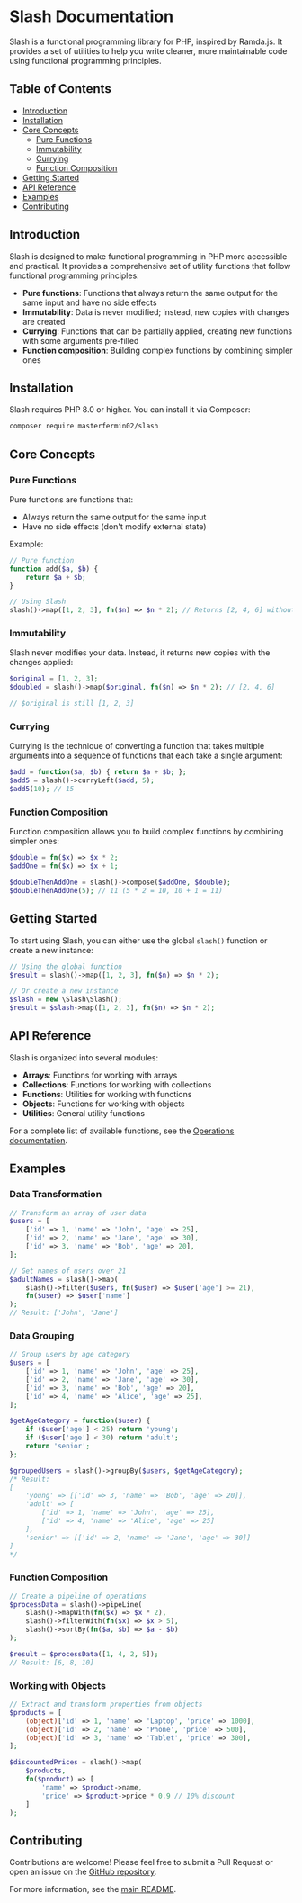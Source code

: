 # Slash Documentation

Slash is a functional programming library for PHP, inspired by Ramda.js. It provides a set of utilities to help you write cleaner, more maintainable code using functional programming principles.

## Table of Contents

- [Introduction](#introduction)
- [Installation](#installation)
- [Core Concepts](#core-concepts)
  - [Pure Functions](#pure-functions)
  - [Immutability](#immutability)
  - [Currying](#currying)
  - [Function Composition](#function-composition)
- [Getting Started](#getting-started)
- [API Reference](#api-reference)
- [Examples](#examples)
- [Contributing](#contributing)

## Introduction

Slash is designed to make functional programming in PHP more accessible and practical. It provides a comprehensive set of utility functions that follow functional programming principles:

- **Pure functions**: Functions that always return the same output for the same input and have no side effects
- **Immutability**: Data is never modified; instead, new copies with changes are created
- **Currying**: Functions that can be partially applied, creating new functions with some arguments pre-filled
- **Function composition**: Building complex functions by combining simpler ones

## Installation

Slash requires PHP 8.0 or higher. You can install it via Composer:

```bash
composer require masterfermin02/slash
```

## Core Concepts

### Pure Functions

Pure functions are functions that:
- Always return the same output for the same input
- Have no side effects (don't modify external state)

Example:
```php
// Pure function
function add($a, $b) {
    return $a + $b;
}

// Using Slash
slash()->map([1, 2, 3], fn($n) => $n * 2); // Returns [2, 4, 6] without modifying original array
```

### Immutability

Slash never modifies your data. Instead, it returns new copies with the changes applied:

```php
$original = [1, 2, 3];
$doubled = slash()->map($original, fn($n) => $n * 2); // [2, 4, 6]

// $original is still [1, 2, 3]
```

### Currying

Currying is the technique of converting a function that takes multiple arguments into a sequence of functions that each take a single argument:

```php
$add = function($a, $b) { return $a + $b; };
$add5 = slash()->curryLeft($add, 5);
$add5(10); // 15
```

### Function Composition

Function composition allows you to build complex functions by combining simpler ones:

```php
$double = fn($x) => $x * 2;
$addOne = fn($x) => $x + 1;

$doubleThenAddOne = slash()->compose($addOne, $double);
$doubleThenAddOne(5); // 11 (5 * 2 = 10, 10 + 1 = 11)
```

## Getting Started

To start using Slash, you can either use the global `slash()` function or create a new instance:

```php
// Using the global function
$result = slash()->map([1, 2, 3], fn($n) => $n * 2);

// Or create a new instance
$slash = new \Slash\Slash();
$result = $slash->map([1, 2, 3], fn($n) => $n * 2);
```

## API Reference

Slash is organized into several modules:

- **Arrays**: Functions for working with arrays
- **Collections**: Functions for working with collections
- **Functions**: Utilities for working with functions
- **Objects**: Functions for working with objects
- **Utilities**: General utility functions

For a complete list of available functions, see the [Operations documentation](https://github.com/masterfermin02/slash/blob/master/docs/Operations.md).

## Examples

### Data Transformation

```php
// Transform an array of user data
$users = [
    ['id' => 1, 'name' => 'John', 'age' => 25],
    ['id' => 2, 'name' => 'Jane', 'age' => 30],
    ['id' => 3, 'name' => 'Bob', 'age' => 20],
];

// Get names of users over 21
$adultNames = slash()->map(
    slash()->filter($users, fn($user) => $user['age'] >= 21),
    fn($user) => $user['name']
);
// Result: ['John', 'Jane']
```

### Data Grouping

```php
// Group users by age category
$users = [
    ['id' => 1, 'name' => 'John', 'age' => 25],
    ['id' => 2, 'name' => 'Jane', 'age' => 30],
    ['id' => 3, 'name' => 'Bob', 'age' => 20],
    ['id' => 4, 'name' => 'Alice', 'age' => 25],
];

$getAgeCategory = function($user) {
    if ($user['age'] < 25) return 'young';
    if ($user['age'] < 30) return 'adult';
    return 'senior';
};

$groupedUsers = slash()->groupBy($users, $getAgeCategory);
/* Result:
[
    'young' => [['id' => 3, 'name' => 'Bob', 'age' => 20]],
    'adult' => [
        ['id' => 1, 'name' => 'John', 'age' => 25],
        ['id' => 4, 'name' => 'Alice', 'age' => 25]
    ],
    'senior' => [['id' => 2, 'name' => 'Jane', 'age' => 30]]
]
*/
```

### Function Composition

```php
// Create a pipeline of operations
$processData = slash()->pipeLine(
    slash()->mapWith(fn($x) => $x * 2),
    slash()->filterWith(fn($x) => $x > 5),
    slash()->sortBy(fn($a, $b) => $a - $b)
);

$result = $processData([1, 4, 2, 5]);
// Result: [6, 8, 10]
```

### Working with Objects

```php
// Extract and transform properties from objects
$products = [
    (object)['id' => 1, 'name' => 'Laptop', 'price' => 1000],
    (object)['id' => 2, 'name' => 'Phone', 'price' => 500],
    (object)['id' => 3, 'name' => 'Tablet', 'price' => 300],
];

$discountedPrices = slash()->map(
    $products,
    fn($product) => [
        'name' => $product->name,
        'price' => $product->price * 0.9 // 10% discount
    ]
);
```

## Contributing

Contributions are welcome! Please feel free to submit a Pull Request or open an issue on the [GitHub repository](https://github.com/masterfermin02/slash).

For more information, see the [main README](https://github.com/masterfermin02/slash/blob/master/README.md).
